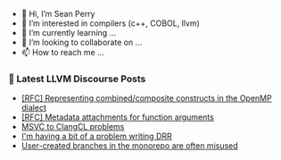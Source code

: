 - 👋 Hi, I’m Sean Perry
- 👀 I’m interested in compilers (c++, COBOL, llvm)
- 🌱 I’m currently learning ...
- 💞️ I’m looking to collaborate on ...
- 📫 How to reach me ...

<!---
s66perry/s66perry is a ✨ special ✨ repository because its `README.md` (this file) appears on your GitHub profile.
You can click the Preview link to take a look at your changes.
--->
### 📕 Latest LLVM Discourse Posts

<!-- DISCOURSE-LLVM:START -->
- [[RFC] Representing combined/composite constructs in the OpenMP dialect](https://discourse.llvm.org/t/rfc-representing-combined-composite-constructs-in-the-openmp-dialect/76986#post_10)
- [[RFC] Metadata attachments for function arguments](https://discourse.llvm.org/t/rfc-metadata-attachments-for-function-arguments/76420#post_11)
- [MSVC to ClangCL problems](https://discourse.llvm.org/t/msvc-to-clangcl-problems/77173#post_2)
- [I&#39;m having a bit of a problem writing DRR](https://discourse.llvm.org/t/im-having-a-bit-of-a-problem-writing-drr/77179#post_2)
- [User-created branches in the monorepo are often misused](https://discourse.llvm.org/t/user-created-branches-in-the-monorepo-are-often-misused/75544?page=3#post_43)
<!-- DISCOURSE-LLVM:END -->
